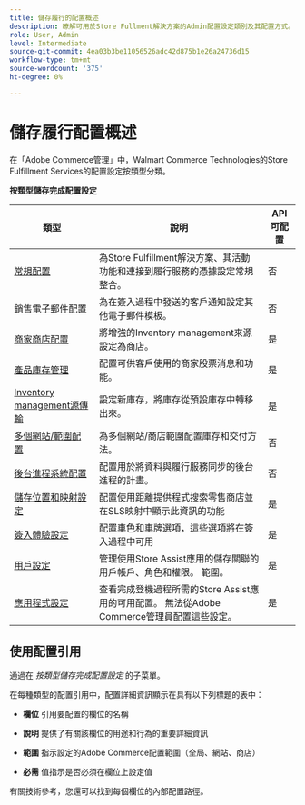 ```yaml
---
title: 儲存履行的配置概述
description: 瞭解可用於Store Fullment解決方案的Admin配置設定類別及其配置方式。
role: User, Admin
level: Intermediate
source-git-commit: 4ea03b3be11056526adc42d875b1e26a24736d15
workflow-type: tm+mt
source-wordcount: '375'
ht-degree: 0%

---
```


# 儲存履行配置概述

在「Adobe Commerce管理」中，Walmart Commerce Technologies的Store Fulfillment Services的配置設定按類型分類。

**按類型儲存完成配置設定**

| **類型** | **說明** | **API可配置** |
|--------------------------------------------------------------------------|--------------------------------------------------------------------------------------------------------------------------------------------------------------------------|----------------------|
| [常規配置](enable-general.md) | 為Store Fulfillment解決方案、其活動功能和連接到履行服務的憑據設定常規整合。 | 否 |
| [銷售電子郵件配置](sales-emails.md) | 為在簽入過程中發送的客戶通知設定其他電子郵件模板。 | 否 |
| [商家商店配置](merchant-store-configuration.md) | 將增強的Inventory management來源設定為商店。 | 是 |
| [產品庫存管理](product-stock.md) | 配置可供客戶使用的商家股票消息和功能。 | 是 |
| [Inventory management源傳輸](inventory-stock-transfer.md) | 設定新庫存，將庫存從預設庫存中轉移出來。 | 是 |
| [多個網站/範圍配置](multi-site-and-scope-config.md) | 為多個網站/商店範圍配置庫存和交付方法。 | 否 |
| [後台進程系統配置](background-processes.md) | 配置用於將資料與履行服務同步的後台進程的計畫。 | 否 |
| [儲存位置和映射設定](store-location-map-provider-setup.md) | 配置使用距離提供程式搜索零售商店並在SLS映射中顯示此資訊的功能 | 是 |
| [簽入體驗設定](store-location-map-provider-setup.md) | 配置車色和車牌選項，這些選項將在簽入過程中可用 | 是 |
| [用戶設定](user-setup.md) | 管理使用Store Assist應用的儲存關聯的用戶帳戶、角色和權限。 範圍。 | 是 |
| [應用程式設定](app-setup.md) | 查看完成登機過程所需的Store Assist應用的可用配置。 無法從Adobe Commerce管理員配置這些設定。 | 是 |


## 使用配置引用

通過在 _按類型儲存完成配置設定_ 的子菜單。

在每種類型的配置引用中，配置詳細資訊顯示在具有以下列標題的表中：

- **欄位** 引用要配置的欄位的名稱

- **說明** 提供了有關該欄位的用途和行為的重要詳細資訊

- **範圍** 指示設定的Adobe Commerce配置範圍（全局、網站、商店）

- **必需** 值指示是否必須在欄位上設定值

有關技術參考，您還可以找到每個欄位的內部配置路徑。
